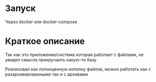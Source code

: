 #   Запуск
Через docker или docker-compose

#   Краткое описание 

Так как это приложение/система которая работает с файлами, не увидел смысла прикручаить какую-то базу 

Реализовал как полноценную копилку файлов, можно работать как с разархивированными так и с архивами 
